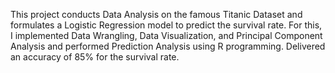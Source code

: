 This project conducts Data Analysis on the famous Titanic Dataset and formulates a Logistic Regression model to predict the survival rate.
For this, I implemented Data Wrangling, Data Visualization, and Principal Component Analysis and performed Prediction Analysis using R programming.
Delivered an accuracy of 85% for the survival rate.
